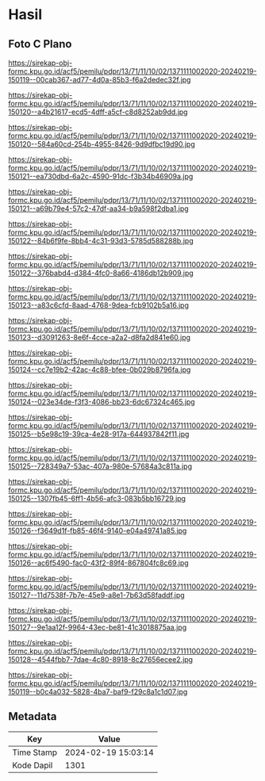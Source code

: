 # Hasil

## Foto C Plano

https://sirekap-obj-formc.kpu.go.id/acf5/pemilu/pdpr/13/71/11/10/02/1371111002020-20240219-150119--00cab367-ad77-4d0a-85b3-f6a2dedec32f.jpg

https://sirekap-obj-formc.kpu.go.id/acf5/pemilu/pdpr/13/71/11/10/02/1371111002020-20240219-150120--a4b21617-ecd5-4dff-a5cf-c8d8252ab9dd.jpg

https://sirekap-obj-formc.kpu.go.id/acf5/pemilu/pdpr/13/71/11/10/02/1371111002020-20240219-150120--584a60cd-254b-4955-8426-9d9dfbc19d90.jpg

https://sirekap-obj-formc.kpu.go.id/acf5/pemilu/pdpr/13/71/11/10/02/1371111002020-20240219-150121--ea730dbd-6a2c-4590-91dc-f3b34b46909a.jpg

https://sirekap-obj-formc.kpu.go.id/acf5/pemilu/pdpr/13/71/11/10/02/1371111002020-20240219-150121--a69b79e4-57c2-47df-aa34-b9a598f2dba1.jpg

https://sirekap-obj-formc.kpu.go.id/acf5/pemilu/pdpr/13/71/11/10/02/1371111002020-20240219-150122--84b6f9fe-8bb4-4c31-93d3-5785d588288b.jpg

https://sirekap-obj-formc.kpu.go.id/acf5/pemilu/pdpr/13/71/11/10/02/1371111002020-20240219-150122--376babd4-d384-4fc0-8a66-4186db12b909.jpg

https://sirekap-obj-formc.kpu.go.id/acf5/pemilu/pdpr/13/71/11/10/02/1371111002020-20240219-150123--a83c6cfd-8aad-4768-9dea-fcb9102b5a16.jpg

https://sirekap-obj-formc.kpu.go.id/acf5/pemilu/pdpr/13/71/11/10/02/1371111002020-20240219-150123--d3091263-8e6f-4cce-a2a2-d8fa2d841e60.jpg

https://sirekap-obj-formc.kpu.go.id/acf5/pemilu/pdpr/13/71/11/10/02/1371111002020-20240219-150124--cc7e19b2-42ac-4c88-bfee-0b029b8796fa.jpg

https://sirekap-obj-formc.kpu.go.id/acf5/pemilu/pdpr/13/71/11/10/02/1371111002020-20240219-150124--023e34de-f3f3-4086-bb23-6dc67324c465.jpg

https://sirekap-obj-formc.kpu.go.id/acf5/pemilu/pdpr/13/71/11/10/02/1371111002020-20240219-150125--b5e98c19-39ca-4e28-917a-644937842f11.jpg

https://sirekap-obj-formc.kpu.go.id/acf5/pemilu/pdpr/13/71/11/10/02/1371111002020-20240219-150125--728349a7-53ac-407a-980e-57684a3c811a.jpg

https://sirekap-obj-formc.kpu.go.id/acf5/pemilu/pdpr/13/71/11/10/02/1371111002020-20240219-150125--1307fb45-6ff1-4b56-afc3-083b5bb16729.jpg

https://sirekap-obj-formc.kpu.go.id/acf5/pemilu/pdpr/13/71/11/10/02/1371111002020-20240219-150126--f3649d1f-fb85-46f4-9140-e04a49741a85.jpg

https://sirekap-obj-formc.kpu.go.id/acf5/pemilu/pdpr/13/71/11/10/02/1371111002020-20240219-150126--ac6f5490-fac0-43f2-89f4-867804fc8c69.jpg

https://sirekap-obj-formc.kpu.go.id/acf5/pemilu/pdpr/13/71/11/10/02/1371111002020-20240219-150127--11d7538f-7b7e-45e9-a8e1-7b63d58faddf.jpg

https://sirekap-obj-formc.kpu.go.id/acf5/pemilu/pdpr/13/71/11/10/02/1371111002020-20240219-150127--9e1aa12f-9964-43ec-be81-41c3018875aa.jpg

https://sirekap-obj-formc.kpu.go.id/acf5/pemilu/pdpr/13/71/11/10/02/1371111002020-20240219-150128--4544fbb7-7dae-4c80-8918-8c27656ecee2.jpg

https://sirekap-obj-formc.kpu.go.id/acf5/pemilu/pdpr/13/71/11/10/02/1371111002020-20240219-150119--b0c4a032-5828-4ba7-baf9-f29c8a1c1d07.jpg


## Metadata

| Key        | Value               |
| ---------- | ------------------- |
| Time Stamp | 2024-02-19 15:03:14 |
| Kode Dapil | 1301                |



